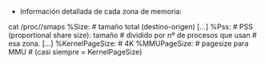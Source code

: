 - Información detallada de cada zona de memoria:

cat /proc/<PID>/smaps
  %Size:                  # tamaño total (destino-origen)
  [...]
  %Pss:                   # PSS (proportional share size): tamaño
                          # dividido por nº de procesos que usan
                          # esa zona.
  [...]
  %KernelPageSize:        # 4K
  %MMUPageSize:           # pagesize para MMU
                          # (casi siempre = KernelPageSize)

